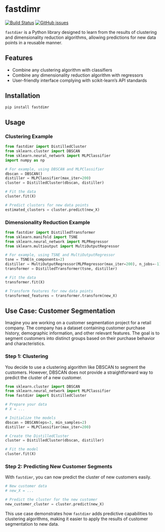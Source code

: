 # fastdimr

[![Build Status](https://app.travis-ci.com/inoueakimitsu/fastdimr.svg?branch=main)](https://app.travis-ci.com/inoueakimitsu/fastdimr)
<a href="https://github.com/inoueakimitsu/fastdimr/issues"><img alt="GitHub issues" src="https://img.shields.io/github/issues/inoueakimitsu/fastdimr"></a> 

`fastdimr` is a Python library designed to learn from the results of clustering and dimensionality reduction algorithms, allowing predictions for new data points in a reusable manner.

## Features

- Combine any clustering algorithm with classifiers
- Combine any dimensionality reduction algorithm with regressors
- User-friendly interface complying with scikit-learn’s API standards

## Installation

```bash
pip install fastdimr
```

## Usage

### Clustering Example

```python
from fastdimr import DistilledCluster
from sklearn.cluster import DBSCAN
from sklearn.neural_network import MLPClassifier
import numpy as np

# For example, using DBSCAN and MLPClassifier
dbscan = DBSCAN()
distiller = MLPClassifier(max_iter=200)
cluster = DistilledCluster(dbscan, distiller)

# Fit the data
cluster.fit(X)

# Predict clusters for new data points
estimated_clusters = cluster.predict(new_X)
```

### Dimensionality Reduction Example

```python
from fastdimr import DistilledTransformer
from sklearn.manifold import TSNE
from sklearn.neural_network import MLPRegressor
from sklearn.multioutput import MultiOutputRegressor

# For example, using TSNE and MultiOutputRegressor
tsne = TSNE(n_components=2)
distiller = MultiOutputRegressor(MLPRegressor(max_iter=200), n_jobs=-1)
transformer = DistilledTransformer(tsne, distiller)

# Fit the data
transformer.fit(X)

# Transform features for new data points
transformed_features = transformer.transform(new_X)
```

## Use Case: Customer Segmentation

Imagine you are working on a customer segmentation project for a retail company. The company has a dataset containing customer purchase history, demographic information, and other relevant features. The goal is to segment customers into distinct groups based on their purchase behavior and characteristics.

### Step 1: Clustering

You decide to use a clustering algorithm like DBSCAN to segment the customers. However, DBSCAN does not provide a straightforward way to predict the cluster of a new customer.

```python
from sklearn.cluster import DBSCAN
from sklearn.neural_network import MLPClassifier
from fastdimr import DistilledCluster

# Prepare your data
# X = ...

# Initialize the models
dbscan = DBSCAN(eps=3, min_samples=2)
distiller = MLPClassifier(max_iter=200)

# Create the DistilledCluster
cluster = DistilledCluster(dbscan, distiller)

# Fit the model
cluster.fit(X)
```

### Step 2: Predicting New Customer Segments

With `fastdimr`, you can now predict the cluster of new customers easily.

```python
# New customer data
# new_X = ...

# Predict the cluster for the new customer
new_customer_cluster = cluster.predict(new_X)
```

This use case demonstrates how `fastdimr` adds predictive capabilities to clustering algorithms, making it easier to apply the results of customer segmentation to new data.